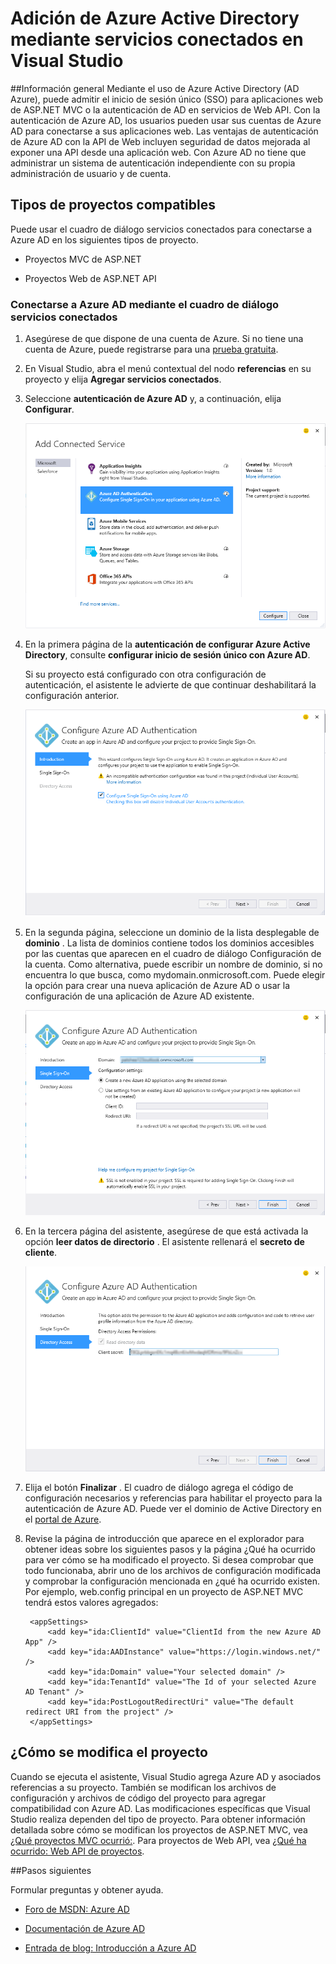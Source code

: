 <properties 
   pageTitle="Adición de Azure Active Directory mediante servicios conectados en Visual Studio | Microsoft Azure"
   description="Agregar un Azure Active Directory mediante el cuadro de diálogo Servicios de conectados agregar de Visual Studio"
   services="visual-studio-online"
   documentationCenter="na"
   authors="TomArcher"
   manager="douge"
   editor="" />
<tags 
   ms.service="active-directory"
   ms.devlang="multiple"
   ms.topic="article"
   ms.tgt_pltfrm="na"
   ms.workload="na"
   ms.date="08/15/2016"
   ms.author="tarcher" />

# <a name="adding-an-azure-active-directory-by-using-connected-services-in-visual-studio"></a>Adición de Azure Active Directory mediante servicios conectados en Visual Studio 

##<a name="overview"></a>Información general
Mediante el uso de Azure Active Directory (AD Azure), puede admitir el inicio de sesión único (SSO) para aplicaciones web de ASP.NET MVC o la autenticación de AD en servicios de Web API. Con la autenticación de Azure AD, los usuarios pueden usar sus cuentas de Azure AD para conectarse a sus aplicaciones web. Las ventajas de autenticación de Azure AD con la API de Web incluyen seguridad de datos mejorada al exponer una API desde una aplicación web. Con Azure AD no tiene que administrar un sistema de autenticación independiente con su propia administración de usuario y de cuenta.

## <a name="supported-project-types"></a>Tipos de proyectos compatibles

Puede usar el cuadro de diálogo servicios conectados para conectarse a Azure AD en los siguientes tipos de proyecto.

- Proyectos MVC de ASP.NET

- Proyectos Web de ASP.NET API


### <a name="connect-to-azure-ad-using-the-connected-services-dialog"></a>Conectarse a Azure AD mediante el cuadro de diálogo servicios conectados

1. Asegúrese de que dispone de una cuenta de Azure. Si no tiene una cuenta de Azure, puede registrarse para una [prueba gratuita](http://go.microsoft.com/fwlink/?LinkId=518146).

1. En Visual Studio, abra el menú contextual del nodo **referencias** en su proyecto y elija **Agregar servicios conectados**.
1. Seleccione **autenticación de Azure AD** y, a continuación, elija **Configurar**.

    ![Elija agregar autenticación de Azure AD](./media/vs-azure-tools-connected-services-add-active-directory/connected-services-add-active-directory.png)

1. En la primera página de la **autenticación de configurar Azure Active Directory**, consulte **configurar inicio de sesión único con Azure AD**.

    Si su proyecto está configurado con otra configuración de autenticación, el asistente le advierte de que continuar deshabilitará la configuración anterior.

    ![Configurar Azure AD en el Asistente](./media/vs-azure-tools-connected-services-add-active-directory/configure-azure-ad-wizard-1.png)

1.  En la segunda página, seleccione un dominio de la lista desplegable de **dominio** . La lista de dominios contiene todos los dominios accesibles por las cuentas que aparecen en el cuadro de diálogo Configuración de la cuenta. Como alternativa, puede escribir un nombre de dominio, si no encuentra lo que busca, como mydomain.onmicrosoft.com. Puede elegir la opción para crear una nueva aplicación de Azure AD o usar la configuración de una aplicación de Azure AD existente. 

    ![Configurar Azure AD en el Asistente](./media/vs-azure-tools-connected-services-add-active-directory/configure-azure-ad-wizard-2.png)


1. En la tercera página del asistente, asegúrese de que está activada la opción **leer datos de directorio** . El asistente rellenará el **secreto de cliente**. 

    ![Configurar Azure AD en el Asistente](./media/vs-azure-tools-connected-services-add-active-directory/configure-azure-ad-wizard-3.png)

1. Elija el botón **Finalizar** . El cuadro de diálogo agrega el código de configuración necesarios y referencias para habilitar el proyecto para la autenticación de Azure AD. Puede ver el dominio de Active Directory en el [portal de Azure](http://go.microsoft.com/fwlink/p/?LinkID=525040).

1. Revise la página de introducción que aparece en el explorador para obtener ideas sobre los siguientes pasos y la página ¿Qué ha ocurrido para ver cómo se ha modificado el proyecto. Si desea comprobar que todo funcionaba, abrir uno de los archivos de configuración modificada y comprobar la configuración mencionada en ¿qué ha ocurrido existen. Por ejemplo, web.config principal en un proyecto de ASP.NET MVC tendrá estos valores agregados:

        <appSettings> 
            <add key="ida:ClientId" value="ClientId from the new Azure AD App" />
            <add key="ida:AADInstance" value="https://login.windows.net/" />
            <add key="ida:Domain" value="Your selected domain" />
            <add key="ida:TenantId" value="The Id of your selected Azure AD Tenant" />
            <add key="ida:PostLogoutRedirectUri" value="The default redirect URI from the project" />
        </appSettings>

## <a name="how-your-project-is-modified"></a>¿Cómo se modifica el proyecto

Cuando se ejecuta el asistente, Visual Studio agrega Azure AD y asociados referencias a su proyecto. También se modifican los archivos de configuración y archivos de código del proyecto para agregar compatibilidad con Azure AD. Las modificaciones específicas que Visual Studio realiza dependen del tipo de proyecto. Para obtener información detallada sobre cómo se modifican los proyectos de ASP.NET MVC, vea [¿Qué proyectos MVC ocurrió:](http://go.microsoft.com/fwlink/p/?LinkID=513809). Para proyectos de Web API, vea [¿Qué ha ocurrido: Web API de proyectos](http://go.microsoft.com/fwlink/p/?LinkId=513810).

##<a name="next-steps"></a>Pasos siguientes

Formular preguntas y obtener ayuda.

 - [Foro de MSDN: Azure AD](https://social.msdn.microsoft.com/forums/azure/home?forum=WindowsAzureAD)

 - [Documentación de Azure AD](https://azure.microsoft.com/documentation/services/active-directory/)

 - [Entrada de blog: Introducción a Azure AD](http://blogs.msdn.com/b/brunoterkaly/archive/2014/03/03/introduction-to-windows-azure-active-directory.aspx)

